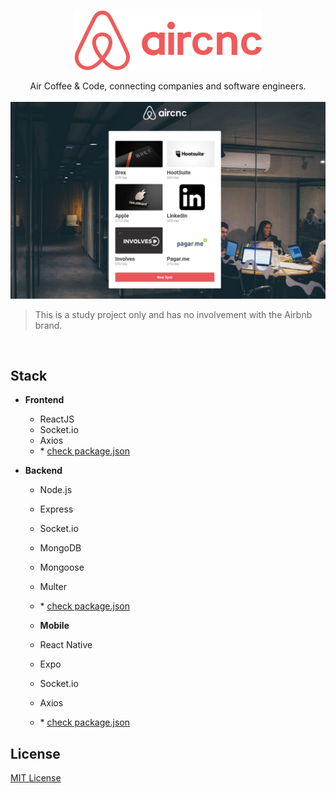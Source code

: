 <p align="center">
  <img src="mobile/src/assets/logo@2x.png" />
</p>

<p align="center">
  Air Coffee & Code, connecting companies and software engineers.
  <br/>
  <br/>

  <img src="dashboard.png" alt="project dashboard"/>

  >This is a study project only and has no involvement with the Airbnb brand.
</p>
<br/>

## Stack

- **Frontend**
  - ReactJS
  - Socket.io
  - Axios
  - \* [check package.json](/frontend/package.json)

- **Backend**
  - Node.js
  - Express
  - Socket.io
  - MongoDB
  - Mongoose
  - Multer
  - \* [check package.json](/backend/package.json)
  
  - **Mobile**
  - React Native
  - Expo
  - Socket.io
  - Axios
  - \* [check package.json](/mobile/package.json)  

## License
[MIT License](https://github.com/richardsheid/aircnc/blob/master/LICENSE)
